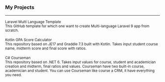 <div align="left">
    <h3>My Projects</h3>
    <hr>
    <div>
        <small>Laravel Multi Language Template</small>
        <br>
        <small>This GitHub template for which one want to create Multi-language Laravel 9 app from scratch.</small>
    </div>
    <br>
    <div>
        <small>Kotlin GPA Score Calculator</small>
        <br>
        <small>This repository based on JE17 and Graddle 7.3 built with Kotlin. Takes input student course name, midterm score and final score with ratios.</small>
    </div>
    <br>
    <div>
        <small>C# Courseman</small>
        <br>
        <small>This repository based on .NET 6. Takes input values for course, student and academician creation and midterm, final ratios and values. Courseman have two built-in course, academician and student. You can use Courseman like course a CRM, it have everything you need.</small>
</div>
